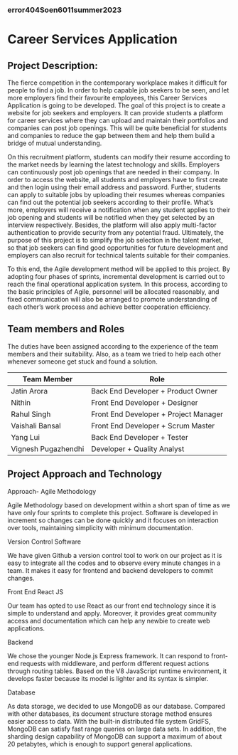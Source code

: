 ### error404Soen6011summer2023
# Career Services Application
## Project Description:
The fierce competition in the contemporary workplace makes it difficult for people to find a job. In order to help capable job seekers to be seen, and let more employers find their favourite employees, this Career Services Application is going to be developed. The goal of this project is to create a website for job seekers and employers. It can provide students a platform for career services where they can upload and maintain their portfolios and companies can post job openings. This will be quite beneficial for students and companies to reduce the gap between them and help them build a bridge of mutual understanding. 

On this recruitment platform, students can modify their resume according to the market needs by learning the latest technology and skills. Employers can continuously post job openings that are needed in their company. In order to access the website, all  students and employers have to first create and then login using their email address and password. Further, students can apply to suitable jobs by uploading their resumes whereas companies can find out the potential job seekers according to their profile. What’s more, employers will receive a notification when any student applies to their job opening and students will be notified when they get selected by an interview respectively. Besides, the platform will also apply multi-factor authentication to provide security from any potential fraud. Ultimately, the purpose of this project is to simplify the job selection in the talent market, so that job seekers can find good opportunities for future development and employers can also recruit for technical talents suitable for their companies.

To this end, the Agile development method will be applied to this project. By adopting four phases of sprints, incremental development is carried out to reach the final operational application system. In this process, according to the basic principles of Agile, personnel will be allocated reasonably, and fixed communication will also be arranged to promote understanding of each other’s work process and achieve better cooperation efficiency. 

## Team members and Roles
The duties have been assigned according to the experience of the team members and their suitability. Also, as a team we tried to help each other whenever someone get stuck and  found a solution.

| Team Member         | Role                                     |
|---------------------|------------------------------------------|
| Jatin Arora         | Back End Developer + Product Owner       |
| Nithin              | Front End Developer + Designer           |
| Rahul Singh         | Front End Developer +  Project Manager   |
| Vaishali Bansal     | Front End Developer + Scrum Master       | 
| Yang Lui            | Back End Developer +  Tester             |
| Vignesh Pugazhendhi | Developer + Quality Analyst              |

## Project Approach and Technology

Approach- Agile Methodology

Agile Methodology based on development within a short span of time as we have only four sprints to complete this project. Software is developed in increment so changes can be done quickly and it focuses on interaction over tools, maintaining simplicity with minimum documentation. 

Version Control Software

We have given Github a version control tool to work on our project as it is easy to integrate all the codes and to observe every minute changes in a team. It makes it easy for frontend and backend developers to commit changes. 

Front End React JS

Our team has opted to use React as our front end technology since it is simple to understand and apply. Moreover, it provides great community access and documentation which can help any newbie to create web applications. 

Backend

We chose the younger Node.js Express framework. It can respond to front-end requests with middleware, and perform different request actions through routing tables. Based on the V8 JavaScript runtime environment, it develops faster because its model is lighter and its syntax is simpler.

Database

As data storage, we decided to use MongoDB as our database. Compared with other databases, its document structure storage method ensures easier access to data. With the built-in distributed file system GridFS, MongoDB can satisfy fast range queries on large data sets. In addition, the sharding design capability of MongoDB can support a maximum of about 20 petabytes, which is enough to support general applications.



